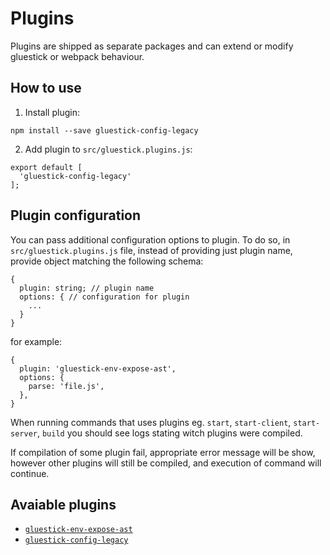 # Plugins
Plugins are shipped as separate packages and can extend or modify gluestick or webpack behaviour.

## How to use
1. Install plugin:
```
npm install --save gluestick-config-legacy
```
2. Add plugin to `src/gluestick.plugins.js`:
```
export default [
  'gluestick-config-legacy'
];
```

## Plugin configuration
You can pass additional configuration options to plugin. To do so,
in `src/gluestick.plugins.js` file, instead of providing just plugin name,
provide object matching the following schema:
```
{
  plugin: string; // plugin name
  options: { // configuration for plugin
    ...
  }
}
```
for example:
```
{
  plugin: 'gluestick-env-expose-ast',
  options: {
    parse: 'file.js',
  },
}
```

When running commands that uses plugins eg. `start`, `start-client`, `start-server`, `build`
you should see logs stating witch plugins were compiled.

If compilation of some plugin fail, appropriate error message will be show,
however other plugins will still be compiled, and execution of command will
continue.

## Avaiable plugins
- [`gluestick-env-expose-ast`](../packages/gluestick-env-expose-ast/README.md)
- [`gluestick-config-legacy`](../packages/gluestick-config-legacy/README.md)

